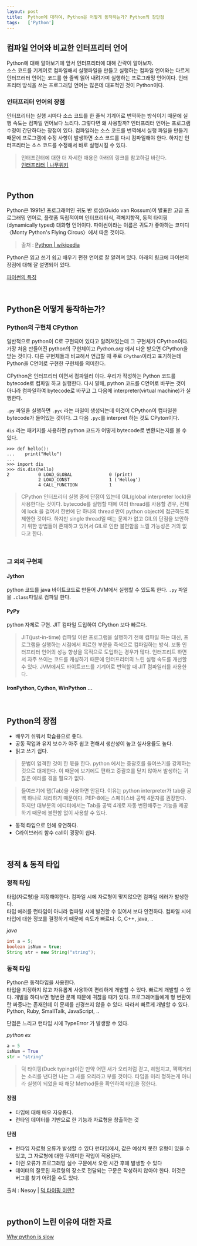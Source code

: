 ```yaml
---
layout: post
title:  Python에 대하여, Python은 어떻게 동작하는가? Python의 장단점
tags:   ['Python']
---
```


## 컴파일 언어와 비교한 인터프리터 언어  

Python에 대해 알아보기에 앞서 인터프리터에 대해 간략이 알아보자.  
소스 코드를 기계어로 컴파일해서 실행파일을 만들고 실행하는 컴파일 언어와는 다르게 인터프러터 언어는 코드를 한 줄씩 읽어 내려가며 실행하는 프로그래밍 언어이다. 인터프리터 방식을 쓰는 프로그래밍 언어는 많은데 대표적인 것이 Python이다.   

### 인터프리터 언어의 장점   
인터프리터는 실행 시마다 소스 코드를 한 줄씩 기계어로 번역하는 방식이기 때문에 실행 속도는 컴파일 언어보다 느리다. 그렇다면 왜 사용할까? 인터프리터 언어는 프로그램 수정이 간단하다는 장점이 있다. 컴파일러는 소스 코드를 번역해서 실행 파일을 만들기 때문에 프로그램에 수정 사항이 발생하면 소스 코드를 다시 컴파일해야 한다. 하지만 인터프리터는 소스 코드를 수정해서 바로 실행시킬 수 있다.

> 인터프린터에 대한 더 자세한 애용은 아래의 링크를 참고하길 바란다.  
[인터프리터 | 나무위키](https://namu.wiki/w/%EC%9D%B8%ED%84%B0%ED%94%84%EB%A6%AC%ED%84%B0)  

<br/>  

## Python  

Python은 1991년 프로그래머인 귀도 반 로섬(Guido van Rossum)이 발표한 고급 프로그래밍 언어로, 플랫폼 독립적이며 인터프리터식, 객체지향적, 동적 타이핑(dynamically typed) 대화형 언어이다. 파이썬이라는 이름은 귀도가 좋아하는 코미디 〈Monty Python's Flying Circus〉에서 따온 것이다.   

> 출처 : [Python | wikipedia](https://ko.wikipedia.org/wiki/%ED%8C%8C%EC%9D%B4%EC%8D%AC)  

Python은 읽고 쓰기 쉽고 배우기 편한 언어로 잘 알려져 있다. 아래의 링크에 파이썬의 장점에 대해 잘 설명되어 있다.  

[파이썬의 특징](https://wikidocs.net/6)  

<br/>  

## Python은 어떻게 동작하는가?      

### Python의 구현체 CPython  
일반적으로 python이 C로 구현되어 있다고 알려져있는데 그 구현체가 CPython이다. 가장 처음 만들어진 python의 구현체이고 _Python.org_ 에서 다운 받으면 CPython을 받는 것이다. 다른 구현체들과 비교해서 언급할 때 주로 `CPython`이라고 표기하는데 Python을 C언어로 구현한 구현체를 의미한다.

CPython은 인터프리터 이면서 컴파일러 이다. 우리가 작성하는 Python 코드를 bytecode로 컴파일 하고 실행한다. 다시 말해, python 코드를 C언어로 바꾸는 것이 아니라 컴파일하여 bytecode로 바꾸고 그 다음에 interpreter(virtual machine)가 실행한다.

`.py` 파일을 실행하면 `.pyc` 라는 파일이 생성되는데 이것이 CPython이 컴파일한 bytecode가 들어있는 것이다. 그 다음 `.pyc`를 interpret 하는 것도 CPyton이다.

`dis` 라는 패키지를 사용하면 python 코드가 어떻게 bytecode로 변환되는지를 볼 수 있다.  

```
>>> def hello():
...    print("Hello")  
...
>>> import dis
>>> dis.dis(hello)  
2           0 LOAD_GLOBAL              0 (print)
            2 LOAD_CONST               1 ('Hellog')
            4 CALL_FUNCTION            1
```  

> CPython 인터프리터 실행 중에 단점이 있는데 GIL(global interpreter lock)을 사용한다는 것이다. bytecode를 실행할 때에 여러 thread를 사용할 경우, 전체에 lock 을 걸어서 한번에 단 하나의 thread 만이 python object에 접근하도록 제한한 것이다. 하지만 single thread일 때는 문제가 없고 GIL의 단점을 보안하기 위한 방법들이 존재하고 있어서 GIL로 인한 불편함을 느낄 가능성은 거의 없다고 한다.  

<br/>  

### 그 외의 구현체

#### Jython
python 코드를 java 바이트코드로 만들어 JVM에서 실행할 수 있도록 한다. `.py` 파일을 `.class`파일로 컴파일 한다.  

#### PyPy
python 자체로 구현. JIT 컴파일 도입하여 CPython 보다 빠르다.

> JIT(just-in-time) 컴파일 이란 프로그램을 실행하기 전에 컴파일 하는 대신, 프로그램을 실행하는 시점에서 피료한 부분을 즉석으로 컴파일하는 방식. 보통 인터프리터 언어의 성능 향상을 목적으로 도입하는 경우가 많다. 인터프리트 하면서 자주 쓰이는 코드를 캐싱하기 때문에 인터프리터의 느린 실행 속도를 개선할 수 있다. JVM에서도 바이트코드를 기계어로 번역할 때 JIT 컴파일러를 사용한다.   

#### IronPython, Cython, WinPython ...

<br/>  

## Python의 장점
- 배우기 쉬워서 학습용으로 좋다.  
- 공동 작업과 유지 보수가 아주 쉽고 편해서 생산성이 높고 실사용률도 높다.  
- 읽고 쓰기 쉽다.
> 문법이 엄격한 것이 한 몫을 한다. python 에서는 중괄호를 들여쓰기를 강제하는 것으로 대체한다. 이 때문에 보기에도 편하고 중괄호를 닫지 않아서 발생하는 귀찮은 에러를 겪을 필요가 없다.  

> 들여쓰기에 탭(Tab)을 사용하면 안된다. 이유는 python interpreter가 tab을 공백 하나로 처리하기 때문이다. PEP-8에는 스페이스바 공백 4문자를 권장한다. 하지만 대부분의 에디터에서는 Tab을 공백 4개로 자동 변환해주는 기능을 제공하기 때문에 불편함 없이 사용할 수 있다.  

- 동적 타입으로 인해 유연하다.  
- C라이브러리 함수 call이 굉장이 쉽다.

<br/>  

## 정적 & 동적 타입  

### 정적 타입  
타입(자료형)을 지정해야한다. 컴파일 시에 자료형이 맞지않으면 컴파일 에러가 발생한다.  
타입 에러를 런타임이 아니라 컴파일 시에 발견할 수 있어서 보다 안전하다.
컴파일 시에 타입에 대한 정보를 결정하기 때문에 속도가 빠르다.
C, C++, java, ..  

_java_
```java
int a = 5;
boolean isNum = true;
String str = new String("string");
```    

### 동적 타입
Python은 동적타입을 사용한다.  
타입을 지정하지 않고 자유롭게 사용하여 편리하게 개발할 수 있다. 빠르게 개발할 수 있다.
개발을 하다보면 형변환 문제 때문에 귀찮을 때가 있다. 프로그래머들에게 형 변환이란 짜증나는 존재인데 이 문제를 신경쓰지 않을 수 있다. 따라서 빠르게 개발할 수 있다.  
Python, Ruby, SmallTalk, JavaScript, ..

단점은 느리고 런타임 시에 TypeError 가 발생할 수 있다.

_python ex_
```python
a = 5
isNum = True
str = "string"
```

> 덕 타이핑(Duck typing)이란 만약 어떤 새가 오리처럼 걷고, 헤엄치고, 꽥꽥거리는 소리를 낸다면 나는 그 새를 오리라고 부를 것이다. 타입을 미리 정하는게 아니라 실행이 되었을 때 해당 Method들을 확인하여 타입을 정한다.   
#### 장점
- 타입에 대해 매우 자유롭다.
- 런타임 데이터를 기반으로 한 기능과 자료형을 창출하는 것
#### 단점
- 런타임 자료형 오류가 발생할 수 있다 런타임에서, 값은 예상치 못한 유형이 있을 수 있고, 그 자료형에 대한 무의미한 작업이 적용된다.
- 이런 오류가 프로그래밍 실수 구문에서 오랜 시간 후에 발생할 수 있다
- 데이터의 잘못된 자료형의 장소로 전달되는 구문은 작성하지 않아야 한다. 이것은 버그를 찾기 어려울 수도 있다.

출처 : Nesoy | [덕 타이핑 이란?](https://ko.wikipedia.org/wiki/%EB%8D%95_%ED%83%80%EC%9D%B4%ED%95%91)    

<br/>  

## python이 느린 이유에 대한 자료   

[Why python is slow](http://jakevdp.github.io/blog/2014/05/09/why-python-is-slow/)  
